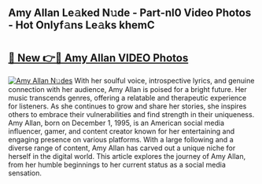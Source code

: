 ## Amy Allan Le𝚊ked N𝚞de - Part-nI0 Video Photos - Hot Onlyf𝚊ns Le𝚊ks khemC

# <h2><a href="http://ab65108.deff.icu/?id=Amy+Allan">🔗 New 👉🔴 Amy Allan VIDEO Photos</a></h2>

[![Amy Allan N𝚞des](https://i.imgur.com/rIISA9y.gif)](http://ab65108.deff.icu/?id=Amy+Allan)
With her soulful voice, introspective lyrics, and genuine connection with her audience, Amy Allan is poised for a bright future. Her music transcends genres, offering a relatable and therapeutic experience for listeners. As she continues to grow and share her stories, she inspires others to embrace their vulnerabilities and find strength in their uniqueness. Amy Allan, born on December 1, 1995, is an American social media influencer, gamer, and content creator known for her entertaining and engaging presence on various platforms. With a large following and a diverse range of content, Amy Allan has carved out a unique niche for herself in the digital world. This article explores the journey of Amy Allan, from her humble beginnings to her current status as a social media sensation.
